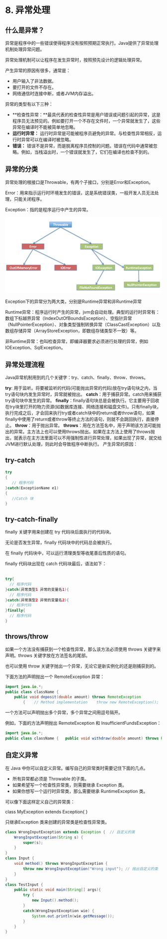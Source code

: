 # 8. 异常处理

## 什么是异常？

异常是程序中的一些错误使得程序没有按照预期正常执行。Java提供了异常处理机制处理异常问题。

异常处理机制可以让程序在发生异常时，按照预先设计的逻辑处理异常。

产生异常的原因有很多，通常是：

- 用户输入了非法数据。
- 要打开的文件不存在。
- 网络通信时连接中断，或者JVM内存溢出。

异常的类型有以下三种：

- **检查性异常：**最具代表的检查性异常是用户错误或问题引起的异常，这是程序员无法预见的。例如要打开一个不存在文件时，一个异常就发生了，这些异常在编译时不能被简单地忽略。
- **运行时异常：** 运行时异常是可能被程序员避免的异常。与检查性异常相反，运行时异常可以在编译时被忽略。
- **错误：** 错误不是异常，而是脱离程序员控制的问题。错误在代码中通常被忽略。例如，当栈溢出时，一个错误就发生了，它们在编译也检查不到的。



## 异常的分类

异常处理的根接口是Throwable，有两个子接口，分别是Error和Exception。

Error：用来指示运行时环境发生的错误，这是系统错误类，一般开发人员无法处理，只能关闭程序。

Exception：指的是程序运行中产生的异常。

![img](img/exception-hierarchy.png)

Exception下的异常分为两大类，分别是Runtime异常和非Runtime异常

Runtime异常：程序运行时产生的异常，jvm会自动处理。典型的运行时异常有：数组下标越界异常（IndexOutOfBoundsException）、空指针异常（NullPointerException）、对象类型强制转换异常（ClassCastException）以及数组存储异常（ArrayStoreException，即数组存储类型不一致）等。

非Runtime异常：也叫检查异常，即编译器要求必须进行处理的异常，例如IOException、SqlException。

## 异常处理流程

Java异常机制用到的几个关键字：try、catch、finally、throw、throws。

**try**: 用于监听。将要被监听的代码(可能抛出异常的代码)放在try语句块之内，当try语句块内发生异常时，异常就被抛出。
**catch**：用于捕获异常。catch用来捕获try语句块中发生的异常。
**finally**：finally语句块总是会被执行。它主要用于回收在try块里打开的物力资源(如数据库连接、网络连接和磁盘文件)。只有finally块，执行完成之后，才会回来执行try或者catch块中的return或者throw语句，如果finally中使用了return或者throw等终止方法的语句，则就不会跳回执行，直接停止。
**throw**：用于抛出异常。
**throws**：用在方法签名中，用于声明该方法可能抛出的异常。主方法上也可以使用throws抛出。如果在主方法上使用了throws抛出，就表示在主方法里面可以不用强制性进行异常处理，如果出现了异常，就交给JVM进行默认处理，则此时会导致程序中断执行。
产生异常的原因：



## try-catch

```java
try
{
   // 程序代码
}catch(ExceptionName e1)
{
   //Catch 块
}
```



## try-catch-finally

finally 关键字用来创建在 try 代码块后面执行的代码块。

无论是否发生异常，finally 代码块中的代码总会被执行。

在 finally 代码块中，可以运行清理类型等收尾善后性质的语句。

finally 代码块出现在 catch 代码块最后，语法如下：

```java

try{
  // 程序代码
}catch(异常类型1 异常的变量名1){
  // 程序代码
}catch(异常类型2 异常的变量名2){
  // 程序代码
}finally{
  // 程序代码
}
```



## throws/throw

如果一个方法没有捕获到一个检查性异常，那么该方法必须使用 throws 关键字来声明。throws 关键字放在方法签名的尾部。

也可以使用 throw 关键字抛出一个异常，无论它是新实例化的还是刚捕获到的。

下面方法的声明抛出一个 RemoteException 异常：

```java
import java.io.*; 
public class className {  
    public void deposit(double amount) throws RemoteException  
		{    // Method implementation    throw new RemoteException();  }  //Remainder of class definition }
```

一个方法可以声明抛出多个异常，多个异常之间用逗号隔开。

例如，下面的方法声明抛出 RemoteException 和 InsufficientFundsException：

```java
import java.io.*; 
public class className {   public void withdraw(double amount) throws RemoteException,                              InsufficientFundsException   {       // Method implementation   }   //Remainder of class definition }


```

## 自定义异常

在 Java 中你可以自定义异常。编写自己的异常类时需要记住下面的几点。

- 所有异常都必须是 Throwable 的子类。
- 如果希望写一个检查性异常类，则需要继承 Exception 类。
- 如果你想写一个运行时异常类，那么需要继承 RuntimeException 类。

可以像下面这样定义自己的异常类：

class MyException extends Exception{ }

只继承Exception 类来创建的异常类是检查性异常类。



```java
class WrongInputException extends Exception {  // 自定义的类
    WrongInputException(String s) {
        super(s);
    }
}
class Input {
    void method() throws WrongInputException {
        throw new WrongInputException("Wrong input"); // 抛出自定义的类
    }
}
class TestInput {
    public static void main(String[] args){
        try {
            new Input().method();
        }
        catch(WrongInputException wie) {
            System.out.println(wie.getMessage());
        }
    } 
}
```

